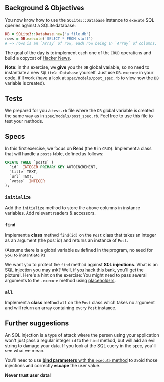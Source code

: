 ## Background & Objectives

You now know how to use the `SQLite3::Database` instance to `execute` SQL queries
against a SQLite database:

```ruby
DB = SQLite3::Database.new("a_file.db")
rows = DB.execute('SELECT * FROM stuff')
# => rows is an `Array` of row, each row being an `Array` of columns.
```

The goal of the day is to implement each one of the `CRUD` operations and build a copycat of
[Hacker News](https://news.ycombinator.com).

**Note**: in this exercise, we **give** you the `DB` global variable, so
no need to instantiate a new `SQLite3::Database` yourself. Just use `DB.execute` in
your code, it'll work (have a look at `spec/models/post_spec.rb` to view how
the `DB` variable is created).

## Tests
We prepared for you a `test.rb` file where the `DB` global variable is created the same way
as in `spec/models/post_spec.rb`. Feel free to use this file to test your methods.

## Specs

In this first exercise, we focus on **R**ead (the `R` in `CRUD`).
Implement a class that will handle a `posts` table, defined as follows:

```sql
CREATE TABLE `posts` (
  `id`  INTEGER PRIMARY KEY AUTOINCREMENT,
  `title` TEXT,
  `url` TEXT,
  `votes`  INTEGER
);
```

### `initialize`

Add the `initialize` method to store the above columns in instance variables. Add relevant readers & accessors.

### `find`

Implement a **class** method `find(id)` on the `Post` class that takes
an integer as an argument (the post id) and returns an instance
of `Post`.

(Assume there is a global variable `DB` defined in the program, no need for
you to instantiate it)

We want you to protect the `find` method against **SQL injections**. What is an SQL injection you may ask? Well, if you [hack this bank](https://www.hacksplaining.com/exercises/sql-injection#/start), you'll get the picture!.
Here's a hint on the exercise: You might need to pass several arguments to the `.execute` method using [placeholders](http://ruby.bastardsbook.com/chapters/sql/#placeholders-sqlite-gem).

### `all`

Implement a **class** method `all` on the `Post` class which takes
no argument and will return an array containing every `Post` instance.

## Further suggestions

An SQL injection is a type of attack where the person using your application won't just pass a regular integer `id`
to the `find` method, but will add an evil string to damage your data. If you look at
the SQL query in the spec, you'll see what we mean.

You'll need to use [**bind parameters** with the `execute` method](http://zetcode.com/db/sqliteruby/bind/)
to avoid those injections and correctly **escape** the user value.

**Never trust user data**!
